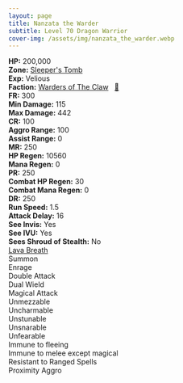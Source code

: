 ```yaml
---
layout: page
title: Nanzata the Warder
subtitle: Level 70 Dragon Warrior
cover-img: /assets/img/nanzata_the_warder.webp
---
```


<div class="info-section">
<div class="info-item"><strong>HP:</strong> 200,000</div>
<div class="info-item"><strong>Zone:</strong> <a href="https://www.pqdi.cc/zone/128" target="_blank">Sleeper's Tomb</a></div>
<div class="info-item"><strong>Exp:</strong> Velious</div>
<div class="info-item"><strong>Faction:</strong> <a href="https://www.pqdi.cc/faction/472" target="_blank">Warders of The Claw</a>&nbsp;&nbsp;&nbsp;<a href="https://www.pqdi.cc/npc/128090" target="_blank" title="View NPC on PQDI">🔗</a></div>
</div>

<div class="stats-grid">
<div class="stats-row">
<div class="stats-cell"><strong>FR:</strong> 300</div>
<div class="stats-cell"><strong>Min Damage:</strong> 115</div>
<div class="stats-cell"><strong>Max Damage:</strong> 442</div>
</div>
<div class="stats-row">
<div class="stats-cell"><strong>CR:</strong> 100</div>
<div class="stats-cell"><strong>Aggro Range:</strong> 100</div>
<div class="stats-cell"><strong>Assist Range:</strong> 0</div>
</div>
<div class="stats-row">
<div class="stats-cell"><strong>MR:</strong> 250</div>
<div class="stats-cell"><strong>HP Regen:</strong> 10560</div>
<div class="stats-cell"><strong>Mana Regen:</strong> 0</div>
</div>
<div class="stats-row">
<div class="stats-cell"><strong>PR:</strong> 250</div>
<div class="stats-cell"><strong>Combat HP Regen:</strong> 30</div>
<div class="stats-cell"><strong>Combat Mana Regen:</strong> 0</div>
</div>
<div class="stats-row">
<div class="stats-cell"><strong>DR:</strong> 250</div>
<div class="stats-cell"><strong>Run Speed:</strong> 1.5</div>
<div class="stats-cell"><strong>Attack Delay:</strong> 16</div>
</div>
<div class="stats-row">
<div class="stats-cell"><strong>See Invis:</strong> Yes</div>
<div class="stats-cell"><strong>See IVU:</strong> Yes</div>
<div class="stats-cell"><strong>Sees Shroud of Stealth:</strong> No</div>
</div>
</div>

<div class="spell-grid">
<div class="spell-cell"><a href="https://www.pqdi.cc/spell/861" target="_blank">Lava Breath</a></div>
</div>

<div class="ability-grid">
<div class="ability-cell">Summon</div>
<div class="ability-cell">Enrage</div>
<div class="ability-cell">Double Attack</div>
<div class="ability-cell">Dual Wield</div>
<div class="ability-cell">Magical Attack</div>
<div class="ability-cell">Unmezzable</div>
<div class="ability-cell">Uncharmable</div>
<div class="ability-cell">Unstunable</div>
<div class="ability-cell">Unsnarable</div>
<div class="ability-cell">Unfearable</div>
<div class="ability-cell">Immune to fleeing</div>
<div class="ability-cell">Immune to melee except magical</div>
<div class="ability-cell">Resistant to Ranged Spells</div>
<div class="ability-cell">Proximity Aggro</div>
</div>
